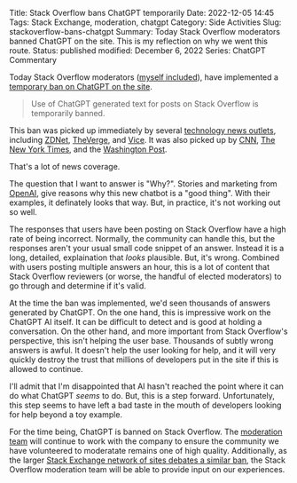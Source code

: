 Title: Stack Overflow bans ChatGPT temporarily
Date: 2022-12-05 14:45
Tags: Stack Exchange, moderation, chatgpt
Category: Side Activities
Slug: stackoverflow-bans-chatgpt
Summary: Today Stack Overflow moderators banned ChatGPT on the site. This is my reflection on why we went this route.
Status: published
modified: December 6, 2022
Series: ChatGPT Commentary


Today Stack Overflow moderators ([myself included][somod]), have implemented a [temporary ban on ChatGPT on the site][1].

> Use of ChatGPT generated text for posts on Stack Overflow is temporarily banned.

This ban was picked up immediately by several [technology news outlets][2], including [ZDNet][3], [TheVerge][4], and [Vice][5]. 
It was also picked up by [CNN][6], [The New York Times][11], and the [Washington Post][10].

That's a lot of news coverage.

The question that I want to answer is "Why?". Stories and marketing from [OpenAI][7], give reasons why this new chatbot is a 
"good thing". With their examples, it definately looks that way. But, in practice, it's not working out so well.

The responses that users have been posting on Stack Overflow have a high rate of being incorrect. Normally, the community can handle this, but the responses aren't your usual small code snippet of an answer. Instead it is a long, detailed, 
explaination that _looks_ plausible. But, it's wrong. Combined with users posting multiple answers an hour, this is
a lot of content that Stack Overflow reviewers (or worse, the handful of elected moderators) to go through and determine if it's valid.

At the time the ban was implemented, we'd seen thousands of answers generated by ChatGPT. On the one hand, this is impressive 
work on the ChatGPT AI itself. It can be difficult to detect and is good at holding a conversation. On the other hand, 
and more important from Stack Overflow's perspective, this isn't helping the user base. Thousands of subtly wrong answers is awful. 
It doesn't help the user looking for help, and it will very quickly destroy the trust that millions of developers put in the site if
this is allowed to continue.

I'll admit that I'm disappointed that AI hasn't reached the point where it can do what ChatGPT _seems_ to do. But, this is a step
forward. Unfortunately, this step seems to have left a bad taste in the mouth of developers looking for help beyond 
a toy example. 

For the time being, ChatGPT is banned on Stack Overflow. The [moderation team][8] will continue to work with the company to 
ensure the community we have volunteered to moderatate remains one of high quality. Additionally, as the larger [Stack Exchange 
network of sites debates a similar ban][9], the Stack Overflow moderation team will be able to provide input on our experiences.





[somod]: {filename}2017_08_18_collecting_diamonds_on_stack_overflow.md
[1]: https://meta.stackoverflow.com/q/421831/189134
[2]: https://www.google.com/search?q=stack+overflow+chatgpt&biw=1506&bih=1308&tbs=cdr%3A1%2Ccd_min%3A12%2F5%2F2022%2Ccd_max%3A12%2F5%2F2022
[3]: https://www.zdnet.com/article/stack-overflow-temporarily-bans-answers-from-openais-chatgpt-chatbot/
[4]: https://www.theverge.com/2022/12/5/23493932/chatgpt-ai-generated-answers-temporarily-banned-stack-overflow-llms-dangers
[5]: https://www.vice.com/en/article/wxnaem/stack-overflow-bans-chatgpt-for-constantly-giving-wrong-answers
[6]: https://www.cnn.com/2022/12/05/tech/chatgpt-trnd/index.html
[7]: https://openai.com/blog/chatgpt/
[8]: https://stackoverflow.com/users?tab=moderators
[9]: https://meta.stackexchange.com/q/384396/186281
[10]: https://www.washingtonpost.com/business/chatgpt-could-makedemocracy-even-more-messy/2022/12/06/e613edf8-756a-11ed-a199-927b334b939f_story.html
[11]: https://www.nytimes.com/2022/12/05/technology/chatgpt-ai-twitter.html